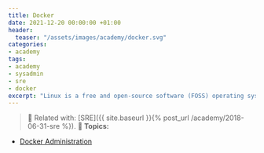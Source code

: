 ```yaml
---
title: Docker
date: 2021-12-20 00:00:00 +01:00
header:
  teaser: "/assets/images/academy/docker.svg"
categories:
- academy
tags:
- academy
- sysadmin
- sre
- docker
excerpt: "Linux is a free and open-source software (FOSS) operating systems built around the Linux kernel, packaged in a distro, by Linus Torvalds."
---
```


> :book: Related with: [SRE]({{ site.baseurl }}{% post_url /academy/2018-06-31-sre %}).
> :blue_book: **Topics:**
* [Docker Administration](/docker/0-start/)
